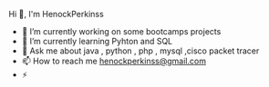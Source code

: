 Hi 👋, I'm HenockPerkinss

- 🔭 I’m currently working on some bootcamps projects
- 🌱 I’m currently learning Pyhton and SQL
- 💬 Ask me about java , python , php , mysql ,cisco packet tracer
- 📫 How to reach me henockperkinss@gmail.com
- ⚡ 
<!---
HPerkinss/HPerkinss is a ✨ special ✨ repository because its `README.md` (this file) appears on your GitHub profile.
You can click the Preview link to take a look at your changes.
--->
